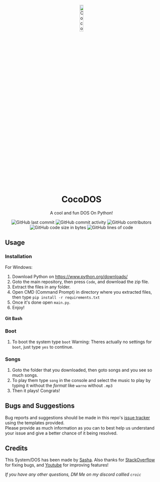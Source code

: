 
<p align="center">
<img src="https://cdn-icons-png.flaticon.com/512/1475/1475932.png" alt="CocoDOS-logo" width="15%"/>
</p>

<h1 align="center">CocoDOS</h1>
<p align="center">A cool and fun DOS On Python!</p>

<div align="center">
    <img src="https://img.shields.io/github/last-commit/ccroic/CocoDOS" alt="GitHub last commit"/>
    <img src="https://img.shields.io/github/commit-activity/w/ccroic/CocoDOS" alt="GitHub commit activity"/>
    <img src="https://img.shields.io/github/contributors/ccroic/CocoDOS" alt="GitHub contributors"/>
    <br>
    <img src="https://img.shields.io/github/languages/code-size/ccroic/CocoDOS" alt="GitHub code size in bytes"/>
    <img src="https://tokei.rs/b1/github/ccroic/CocoDOS" alt="GitHub lines of code"/>
</div>

## Usage

### Installation
For Windows:
1. Download Python on https://www.python.org/downloads/
2. Goto the main repository, then press `Code`, and download the zip file.
4. Extract the files in any folder.
5. Open CMD (Command Prompt) in directory where you extracted files, then type ````pip install -r requirements.txt````
6. Once it's done open `main.py`. 
7. Enjoy!
#### Git Bash

### Boot
1. To boot the system type `boot`
Warning: Theres actually no settings for `boot`, just type `yes` to continue.

### Songs
1. Goto the folder that you downloaded, then goto songs and you see so much songs.
2. To play them type `song` in the console and select the music to play by typing it without the *format* like `warno` without `.mp3`
3. Then it plays! Congrats!

## Bugs and Suggestions
Bug reports and suggestions should be made in this repo's [issue tracker](https://github.com/ccroic/CocoDOS/issues) using the templates provided.  
Please provide as much information as you can to best help us understand your issue and give a better chance of it being resolved.

## Credits
This System/DOS has been made by [Sasha](https://github.com/ccroic). Also thanks for [StackOverflow](https://stackoverflow.com/) for fixing bugs, and [Youtube](https://youtu.be/) for improving features!

*If you have any other questions, DM Me on my discord callled `croic`*

